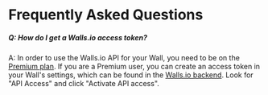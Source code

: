 Frequently Asked Questions
==========================

##### Q: How do I get a Walls.io access token?
A: In order to use the Walls.io API for your Wall, you need to be on the [Premium plan]. If you are a Premium user, you can create an access token in your Wall's settings, which can be found in the [Walls.io backend]. Look for "API Access" and click "Activate API access".

[Premium plan]:https://walls.io/features-and-pricing
[Walls.io backend]:https://walls.io/login
